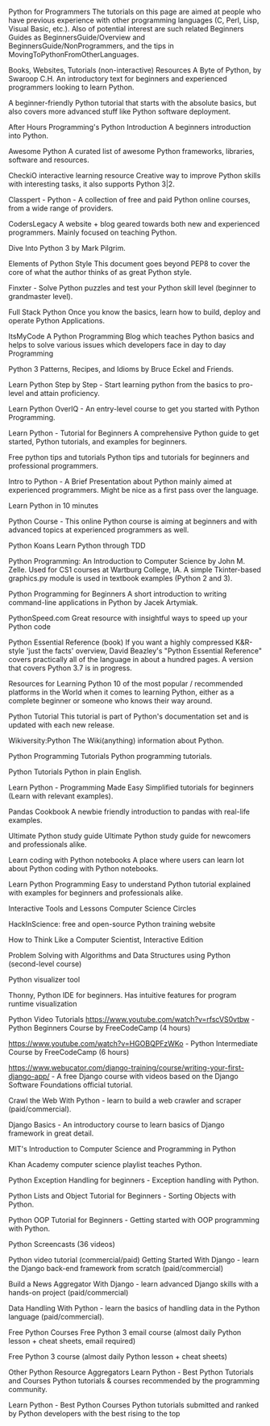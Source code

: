 Python for Programmers
The tutorials on this page are aimed at people who have previous experience with other programming languages (C, Perl, Lisp, Visual Basic, etc.). Also of potential interest are such related Beginners Guides as BeginnersGuide/Overview and BeginnersGuide/NonProgrammers, and the tips in MovingToPythonFromOtherLanguages.

Books, Websites, Tutorials (non-interactive)
Resources
A Byte of Python, by Swaroop C.H. An introductory text for beginners and experienced programmers looking to learn Python.

A beginner-friendly Python tutorial that starts with the absolute basics, but also covers more advanced stuff like Python software deployment.

After Hours Programming's Python Introduction A beginners introduction into Python.

Awesome Python A curated list of awesome Python frameworks, libraries, software and resources.

CheckiO interactive learning resource Creative way to improve Python skills with interesting tasks, it also supports Python 3|2.

Classpert - Python - A collection of free and paid Python online courses, from a wide range of providers.

CodersLegacy A website + blog geared towards both new and experienced programmers. Mainly focused on teaching Python.

Dive Into Python 3 by Mark Pilgrim.

Elements of Python Style This document goes beyond PEP8 to cover the core of what the author thinks of as great Python style.

Finxter - Solve Python puzzles and test your Python skill level (beginner to grandmaster level).

Full Stack Python Once you know the basics, learn how to build, deploy and operate Python Applications.

ItsMyCode A Python Programming Blog which teaches Python basics and helps to solve various issues which developers face in day to day Programming

Python 3 Patterns, Recipes, and Idioms by Bruce Eckel and Friends.

Learn Python Step by Step - Start learning python from the basics to pro-level and attain proficiency.

Learn Python OverIQ - An entry-level course to get you started with Python Programming.

Learn Python - Tutorial for Beginners A comprehensive Python guide to get started, Python tutorials, and examples for beginners.

Free python tips and tutorials Python tips and tutorials for beginners and professional programmers.

Intro to Python - A Brief Presentation about Python mainly aimed at experienced programmers. Might be nice as a first pass over the language.

Learn Python in 10 minutes

Python Course - This online Python course is aiming at beginners and with advanced topics at experienced programmers as well.

Python Koans Learn Python through TDD

Python Programming: An Introduction to Computer Science by John M. Zelle. Used for CS1 courses at Wartburg College, IA. A simple Tkinter-based graphics.py module is used in textbook examples (Python 2 and 3).

Python Programming for Beginners A short introduction to writing command-line applications in Python by Jacek Artymiak.

PythonSpeed.com Great resource with insightful ways to speed up your Python code

Python Essential Reference (book) If you want a highly compressed K&R-style 'just the facts' overview, David Beazley's "Python Essential Reference" covers practically all of the language in about a hundred pages. A version that covers Python 3.7 is in progress.

Resources for Learning Python 10 of the most popular / recommended platforms in the World when it comes to learning Python, either as a complete beginner or someone who knows their way around.

Python Tutorial This tutorial is part of Python's documentation set and is updated with each new release.

Wikiversity:Python The Wiki(anything) information about Python.

Python Programming Tutorials Python programming tutorials.

Python Tutorials Python in plain English.

Learn Python - Programming Made Easy Simplified tutorials for beginners (Learn with relevant examples).

Pandas Cookbook A newbie friendly introduction to pandas with real-life examples.

Ultimate Python study guide Ultimate Python study guide for newcomers and professionals alike.

Learn coding with Python notebooks A place where users can learn lot about Python coding with Python notebooks.

Learn Python Programming Easy to understand Python tutorial explained with examples for beginners and professionals alike.

Interactive Tools and Lessons
Computer Science Circles

HackInScience: free and open-source Python training website

How to Think Like a Computer Scientist, Interactive Edition

Problem Solving with Algorithms and Data Structures using Python (second-level course)

Python visualizer tool

Thonny, Python IDE for beginners. Has intuitive features for program runtime visualization

Python Video Tutorials
https://www.youtube.com/watch?v=rfscVS0vtbw - Python Beginners Course by FreeCodeCamp (4 hours)

https://www.youtube.com/watch?v=HGOBQPFzWKo - Python Intermediate Course by FreeCodeCamp (6 hours)

https://www.webucator.com/django-training/course/writing-your-first-django-app/ - A free Django course with videos based on the Django Software Foundations official tutorial.

Crawl the Web With Python - learn to build a web crawler and scraper (paid/commercial).

Django Basics - An introductory course to learn basics of Django framework in great detail.

MIT's Introduction to Computer Science and Programming in Python

Khan Academy computer science playlist teaches Python.

Python Exception Handling for beginners - Exception handling with Python.

Python Lists and Object Tutorial for Beginners - Sorting Objects with Python.

Python OOP Tutorial for Beginners - Getting started with OOP programming with Python.

Python Screencasts (36 videos)

Python video tutorial (commercial/paid)
Getting Started With Django - learn the Django back-end framework from scratch (paid/commercial)

Build a News Aggregator With Django - learn advanced Django skills with a hands-on project (paid/commercial)

Data Handling With Python - learn the basics of handling data in the Python language (paid/commercial).

Free Python Courses
Free Python 3 email course (almost daily Python lesson + cheat sheets, email required)

Free Python 3 course (almost daily Python lesson + cheat sheets)

Other Python Resource Aggregators
Learn Python - Best Python Tutorials and Courses Python tutorials & courses recommended by the programming community.

Learn Python - Best Python Courses Python tutorials submitted and ranked by Python developers with the best rising to the top
